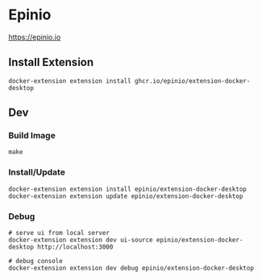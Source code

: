 # Epinio

https://epinio.io

## Install Extension

    docker-extension extension install ghcr.io/epinio/extension-docker-desktop

## Dev

### Build Image

    make

### Install/Update

    docker-extension extension install epinio/extension-docker-desktop
    docker-extension extension update epinio/extension-docker-desktop

### Debug

    # serve ui from local server
    docker-extension extension dev ui-source epinio/extension-docker-desktop http://localhost:3000

    # debug console
    docker-extension extension dev debug epinio/extension-docker-desktop
